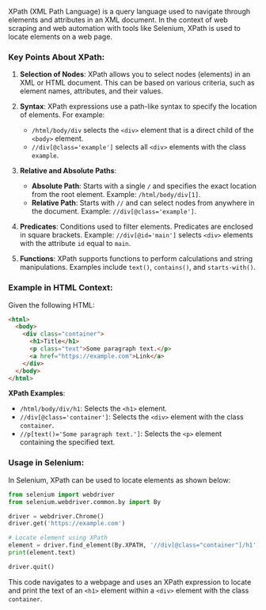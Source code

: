 XPath (XML Path Language) is a query language used to navigate through elements and attributes in an XML document. In the context of web scraping and web automation with tools like Selenium, XPath is used to locate elements on a web page.

### Key Points About XPath:

1. **Selection of Nodes**: XPath allows you to select nodes (elements) in an XML or HTML document. This can be based on various criteria, such as element names, attributes, and their values.

2. **Syntax**: XPath expressions use a path-like syntax to specify the location of elements. For example:

   - `/html/body/div` selects the `<div>` element that is a direct child of the `<body>` element.
   - `//div[@class='example']` selects all `<div>` elements with the class `example`.

3. **Relative and Absolute Paths**:

   - **Absolute Path**: Starts with a single `/` and specifies the exact location from the root element. Example: `/html/body/div[1]`.
   - **Relative Path**: Starts with `//` and can select nodes from anywhere in the document. Example: `//div[@class='example']`.

4. **Predicates**: Conditions used to filter elements. Predicates are enclosed in square brackets. Example: `//div[@id='main']` selects `<div>` elements with the attribute `id` equal to `main`.

5. **Functions**: XPath supports functions to perform calculations and string manipulations. Examples include `text()`, `contains()`, and `starts-with()`.

### Example in HTML Context:

Given the following HTML:

```html
<html>
  <body>
    <div class="container">
      <h1>Title</h1>
      <p class="text">Some paragraph text.</p>
      <a href="https://example.com">Link</a>
    </div>
  </body>
</html>
```

**XPath Examples**:

- `/html/body/div/h1`: Selects the `<h1>` element.
- `//div[@class='container']`: Selects the `<div>` element with the class `container`.
- `//p[text()='Some paragraph text.']`: Selects the `<p>` element containing the specified text.

### Usage in Selenium:

In Selenium, XPath can be used to locate elements as shown below:

```python
from selenium import webdriver
from selenium.webdriver.common.by import By

driver = webdriver.Chrome()
driver.get('https://example.com')

# Locate element using XPath
element = driver.find_element(By.XPATH, '//div[@class="container"]/h1')
print(element.text)

driver.quit()
```

This code navigates to a webpage and uses an XPath expression to locate and print the text of an `<h1>` element within a `<div>` element with the class `container`.
